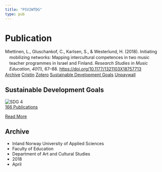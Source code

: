 ```yaml
---
title: "PSV2WTDG"
type: pub
---
```

<h1>Publication</h1>
<article id="csl-bib-container-PSV2WTDG" class="csl-bib-container">
  <div class="csl-bib-body" style="line-height: 1.35; padding-left: 1em; text-indent:-1em;">
  <div class="csl-entry">Miettinen, L., Gluschankof, C., Karlsen, S., &amp; Westerlund, H. (2018). Initiating mobilizing networks: Mapping intercultural competences in two music teacher programmes in Israel and Finland. <i>Research Studies in Music Education</i>, <i>40</i>(1), 67&#x2013;88. <a href="https://doi.org/10.1177/1321103X18757713">https://doi.org/10.1177/1321103X18757713</a></div>
</div>
  <div class="csl-bib-buttons">
    <a href="#taxonomy-article-PSV2WTDG" class="csl-bib-button">Archive</a>
    <a href alt="Cristin URL" class="csl-bib-button">Cristin</a>
    <a href alt="Zotero URL" class="csl-bib-button">Zotero</a>
    <a href="#sdg-article-PSV2WTDG" class="csl-bib-button">Sustainable Development Goals</a>
    <a href="https://journals.sagepub.com/doi/pdf/10.1177/1321103X18757713" class="csl-bib-button">Unpaywall</a>
  </div>
  <div id="csl-bib-meta-container-PSV2WTDG"></div>
</article>
<div id="csl-bib-meta-PSV2WTDG" class="csl-bib-meta">
  <article id="sdg-article-PSV2WTDG" class="sdg-article">
    <h1>Sustainable Development Goals</h1>
    <div class="sdg-container"><div id="sdg4" class="sdg">
<img src="{{< params subfolder >}}images/sdg/sdg04_en.png" class="image" alt="SDG 4">
<div class="sdg-overlay">
<a href="{{< params subfolder >}}en/archive/?sdg=4#archive" class="sdg-publication-count"><span>166</span> Publications</a>
<p><a href="https://sdgs.un.org/goals/goal4" class="sdg-read-more">Read More</a></p>
</div>
</div></div>
  </article>
  <article id="taxonomy-article-PSV2WTDG" class="taxonomy-article">
    <h1>Archive</h1>
    <ul>
      <li>Inland Norway University of Applied Sciences</li>
      <li>Faculty of Education</li>
      <li>Department of Art and Cultural Studies</li>
      <li>2018</li>
      <li>April</li>
    </ul>
  </article>
</div>
